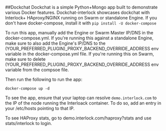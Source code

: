 ##Dockchat 
Dockchat is a simple Python+Mongo app built to demonstrate various Docker features. Dockchat-interlock showcases dockchat with Interlock+ HAproxy/NGINX running on Swarm or standalone Engine.  If you don't have docker-compose, install it with
`pip install -U docker-compose`

To run this app, manually add the Engine or Swarm Master IP/DNS in the docker-compose.yml. If you're running this against a standalone Engine, make sure to also add 
the Engine's IP/DNS to the (YOUR_PREFERRED_PLUGIN)_PROXY_BACKEND_OVERRIDE_ADDRESS env variable in the docker-compose.yml file. If you're running this on Swarm, make sure to delete (YOUR_PREFERRED_PLUGIN)_PROXY_BACKEND_OVERRIDE_ADDRESS env variable from the compsoe file.

Then run the following to run the app:

`docker-compose up -d`

To see the app, ensure that your laptop can resolve `demo.interlock.com` to the IP of the node running the Interloack container. To do so, add an entry in your /etc/hosts pointing to that IP. 

To see HAProxy stats, go to demo.interlock.com/haproxy?stats and use stats/interlock to login.






